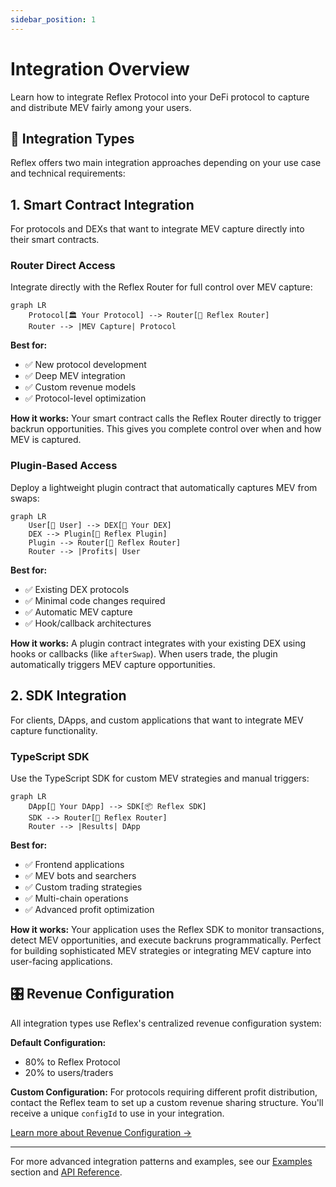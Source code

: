 ```yaml
---
sidebar_position: 1
---
```


# Integration Overview

Learn how to integrate Reflex Protocol into your DeFi protocol to capture and distribute MEV fairly among your users.

## 🎯 Integration Types

Reflex offers two main integration approaches depending on your use case and technical requirements:

## 1. Smart Contract Integration

For protocols and DEXs that want to integrate MEV capture directly into their smart contracts.

### Router Direct Access

Integrate directly with the Reflex Router for full control over MEV capture:

```mermaid
graph LR
    Protocol[🏛️ Your Protocol] --> Router[🎯 Reflex Router]
    Router --> |MEV Capture| Protocol
```

**Best for:**

- ✅ New protocol development
- ✅ Deep MEV integration
- ✅ Custom revenue models
- ✅ Protocol-level optimization

**How it works:**
Your smart contract calls the Reflex Router directly to trigger backrun opportunities. This gives you complete control over when and how MEV is captured.

### Plugin-Based Access

Deploy a lightweight plugin contract that automatically captures MEV from swaps:

```mermaid
graph LR
    User[👤 User] --> DEX[🏪 Your DEX]
    DEX --> Plugin[🔌 Reflex Plugin]
    Plugin --> Router[🎯 Reflex Router]
    Router --> |Profits| User
```

**Best for:**

- ✅ Existing DEX protocols
- ✅ Minimal code changes required
- ✅ Automatic MEV capture
- ✅ Hook/callback architectures

**How it works:**
A plugin contract integrates with your existing DEX using hooks or callbacks (like `afterSwap`). When users trade, the plugin automatically triggers MEV capture opportunities.

## 2. SDK Integration

For clients, DApps, and custom applications that want to integrate MEV capture functionality.

### TypeScript SDK

Use the TypeScript SDK for custom MEV strategies and manual triggers:

```mermaid
graph LR
    DApp[📱 Your DApp] --> SDK[📦 Reflex SDK]
    SDK --> Router[🎯 Reflex Router]
    Router --> |Results| DApp
```

**Best for:**

- ✅ Frontend applications
- ✅ MEV bots and searchers
- ✅ Custom trading strategies
- ✅ Multi-chain operations
- ✅ Advanced profit optimization

**How it works:**
Your application uses the Reflex SDK to monitor transactions, detect MEV opportunities, and execute backruns programmatically. Perfect for building sophisticated MEV strategies or integrating MEV capture into user-facing applications.

## 🎛️ Revenue Configuration

All integration types use Reflex's centralized revenue configuration system:

**Default Configuration:**
- 80% to Reflex Protocol
- 20% to users/traders

**Custom Configuration:**
For protocols requiring different profit distribution, contact the Reflex team to set up a custom revenue sharing structure. You'll receive a unique `configId` to use in your integration.

[Learn more about Revenue Configuration →](./revenue-configuration)

---

For more advanced integration patterns and examples, see our [Examples](../examples/basic-backrun) section and [API Reference](../api/smart-contracts).
